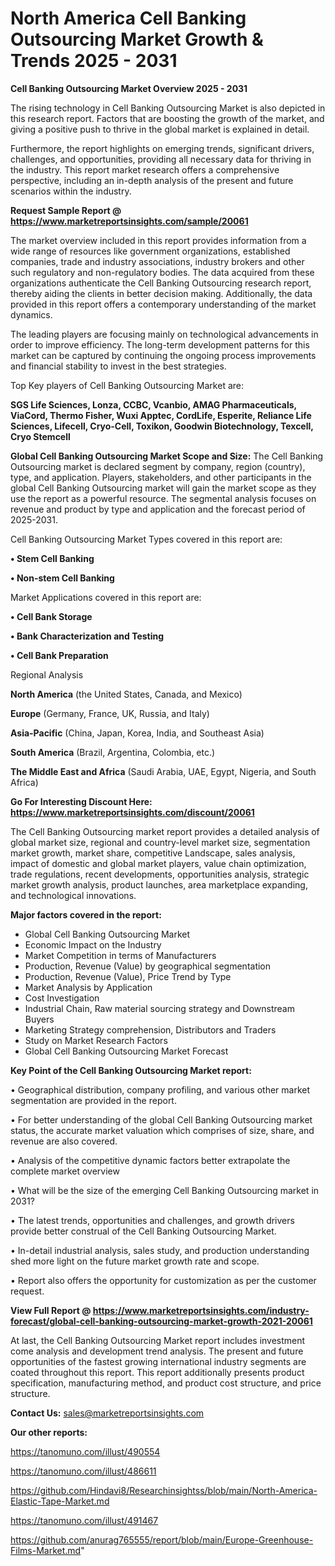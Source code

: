# North America Cell Banking Outsourcing Market Growth & Trends 2025 - 2031

<Strong> Cell Banking Outsourcing Market Overview 2025 - 2031</strong>

The rising technology in Cell Banking Outsourcing Market is also depicted in this research report. Factors that are boosting the growth of the market, and giving a positive push to thrive in the global market is explained in detail.

Furthermore, the report highlights on emerging trends, significant drivers, challenges, and opportunities, providing all necessary data for thriving in the industry. This report market research offers a comprehensive perspective, including an in-depth analysis of the present and future scenarios within the industry.

<strong>Request Sample Report @ <a href=https://www.marketreportsinsights.com/sample/20061>https://www.marketreportsinsights.com/sample/20061</a></strong>

The market overview included in this report provides information from a wide range of resources like government organizations, established companies, trade and industry associations, industry brokers and other such regulatory and non-regulatory bodies. The data acquired from these organizations authenticate the Cell Banking Outsourcing research report, thereby aiding the clients in better decision making. Additionally, the data provided in this report offers a contemporary understanding of the market dynamics.

The leading players are focusing mainly on technological advancements in order to improve efficiency. The long-term development patterns for this market can be captured by continuing the ongoing process improvements and financial stability to invest in the best strategies.

Top Key players of Cell Banking Outsourcing Market are:

<strong>SGS Life Sciences, Lonza, CCBC, Vcanbio, AMAG Pharmaceuticals, ViaCord, Thermo Fisher, Wuxi Apptec, CordLife, Esperite, Reliance Life Sciences, Lifecell, Cryo-Cell, Toxikon, Goodwin Biotechnology, Texcell, Cryo Stemcell</strong>

<strong><b>Global Cell Banking Outsourcing Market Scope and Size:</b></strong>
The Cell Banking Outsourcing market is declared segment by company, region (country), type, and application. Players, stakeholders, and other participants in the global Cell Banking Outsourcing market will gain the market scope as they use the report as a powerful resource. The segmental analysis focuses on revenue and product by type and application and the forecast period of 2025-2031.

Cell Banking Outsourcing Market Types covered in this report are:

<strong>• Stem Cell Banking

• Non-stem Cell Banking</strong>

Market Applications covered in this report are:

<strong>• Cell Bank Storage

• Bank Characterization and Testing

• Cell Bank Preparation</strong> 

Regional Analysis

<strong>North America</strong> (the United States, Canada, and Mexico)

<strong>Europe</strong> (Germany, France, UK, Russia, and Italy)

<strong>Asia-Pacific</strong> (China, Japan, Korea, India, and Southeast Asia)

<strong>South America</strong> (Brazil, Argentina, Colombia, etc.)

<strong>The Middle East and Africa</strong> (Saudi Arabia, UAE, Egypt, Nigeria, and South Africa)

<strong>Go For Interesting Discount Here: <a href=https://www.marketreportsinsights.com/discount/20061>https://www.marketreportsinsights.com/discount/20061</a></strong>

The Cell Banking Outsourcing market report provides a detailed analysis of global market size, regional and country-level market size, segmentation market growth, market share, competitive Landscape, sales analysis, impact of domestic and global market players, value chain optimization, trade regulations, recent developments, opportunities analysis, strategic market growth analysis, product launches, area marketplace expanding, and technological innovations.

<strong><b>Major factors covered in the report:</b></strong>
<ul>
  <li>Global Cell Banking Outsourcing Market </li>
  <li>Economic Impact on the Industry</li>
  <li>Market Competition in terms of Manufacturers</li>
  <li>Production, Revenue (Value) by geographical segmentation</li>
  <li>Production, Revenue (Value), Price Trend by Type</li>
  <li>Market Analysis by Application</li>
  <li>Cost Investigation</li>
  <li>Industrial Chain, Raw material sourcing strategy and Downstream Buyers</li>
  <li>Marketing Strategy comprehension, Distributors and Traders</li>
  <li>Study on Market Research Factors</li>
  <li>Global Cell Banking Outsourcing Market Forecast</li>
</ul>

<strong><b>Key Point of the Cell Banking Outsourcing Market report:</b></strong>

• Geographical distribution, company profiling, and various other market segmentation are provided in the report.

• For better understanding of the global Cell Banking Outsourcing market status, the accurate market valuation which comprises of size, share, and revenue are also covered.

• Analysis of the competitive dynamic factors better extrapolate the complete market overview

• What will be the size of the emerging Cell Banking Outsourcing market in 2031?

• The latest trends, opportunities and challenges, and growth drivers provide better construal of the Cell Banking Outsourcing Market.

• In-detail industrial analysis, sales study, and production understanding shed more light on the future market growth rate and scope.

• Report also offers the opportunity for customization as per the customer request.

<strong><b>View Full Report @ <a href=https://www.marketreportsinsights.com/industry-forecast/global-cell-banking-outsourcing-market-growth-2021-20061>https://www.marketreportsinsights.com/industry-forecast/global-cell-banking-outsourcing-market-growth-2021-20061</a></b></strong>


At last, the Cell Banking Outsourcing Market report includes investment come analysis and development trend analysis. The present and future opportunities of the fastest growing international industry segments are coated throughout this report. This report additionally presents product specification, manufacturing method, and product cost structure, and price structure.

<strong>Contact Us:</strong>
sales@marketreportsinsights.com

<strong>Our other reports:</strong>

<a href=https://tanomuno.com/illust/490554>https://tanomuno.com/illust/490554</a>

<a href=https://tanomuno.com/illust/486611>https://tanomuno.com/illust/486611</a>

<a href=https://github.com/Hindavi8/Researchinsightss/blob/main/North-America-Elastic-Tape-Market.md>https://github.com/Hindavi8/Researchinsightss/blob/main/North-America-Elastic-Tape-Market.md</a>

<a href=https://tanomuno.com/illust/491467>https://tanomuno.com/illust/491467</a>

<a href=https://github.com/anurag765555/report/blob/main/Europe-Greenhouse-Films-Market.md>https://github.com/anurag765555/report/blob/main/Europe-Greenhouse-Films-Market.md</a>"
